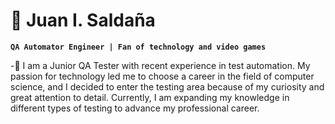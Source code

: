 # 🧑 Juan I. Saldaña

**`QA Automator Engineer | Fan of technology and video games`**

-🤖 I am a Junior QA Tester with recent experience in test automation. My passion for technology led me to choose a career in the field of computer science, and I decided to enter the testing area because of my curiosity and great attention to detail. Currently, I am expanding my knowledge in different types of testing to advance my professional career.


<!--
**JISaldana/JISaldana** is a ✨ _special_ ✨ repository because its `README.md` (this file) appears on your GitHub profile.

Here are some ideas to get you started:

- 🔭 I’m currently working on ...
- 🌱 I’m currently learning ...
- 👯 I’m looking to collaborate on ...
- 🤔 I’m looking for help with ...
- 💬 Ask me about ...
- 📫 How to reach me: ...
- 😄 Pronouns: ...
- ⚡ Fun fact: ...
-->
